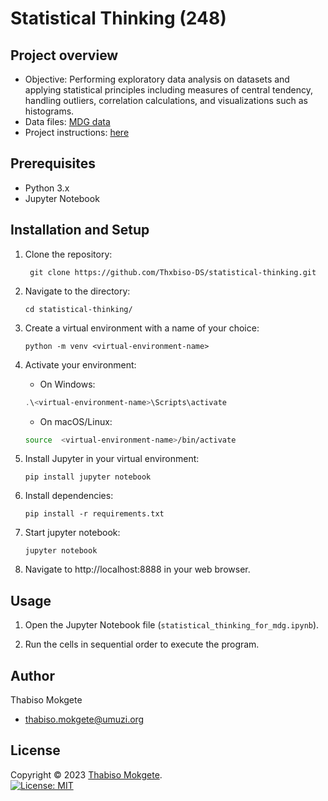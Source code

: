 # Statistical Thinking (248)
## Project overview

* Objective: Performing exploratory data analysis on datasets and applying statistical principles including measures of central tendency, handling outliers, correlation calculations, and visualizations such as histograms. 
* Data files: [MDG data](http://syllabus.africacode.net/projects/data-science-specific/statistical-thinking/MDG_Export_20191227.csv)
* Project instructions: [here](http://syllabus.africacode.net/projects/data-science-specific/statistical-thinking/)
 

## Prerequisites

- Python 3.x
- Jupyter Notebook

## Installation and Setup

1. Clone the repository:
   ```
    git clone https://github.com/Thxbiso-DS/statistical-thinking.git
    ```

2. Navigate to the directory:
    ``` 
    cd statistical-thinking/
    ```

3. Create a virtual environment with a name of your choice:
   ```
   python -m venv <virtual-environment-name>
   ```

4. Activate your environment:
   - On Windows:
    ```powershell 
    .\<virtual-environment-name>\Scripts\activate
    ```
   - On macOS/Linux:
    ```bash
    source  <virtual-environment-name>/bin/activate
    ```

5. Install Jupyter in your virtual environment:
    ```
    pip install jupyter notebook
    ```
6. Install dependencies:
    ```
    pip install -r requirements.txt
    ``````
    
7. Start jupyter notebook:
    ```
    jupyter notebook
    ```

8. Navigate to http://localhost:8888 in your web browser.

## Usage

1. Open the Jupyter Notebook file (`statistical_thinking_for_mdg.ipynb`).

2. Run the cells in sequential order to execute the program.

## Author 
Thabiso Mokgete  
* thabiso.mokgete@umuzi.org

## License 
Copyright © 2023 [Thabiso Mokgete](https://github.com/Thxbiso-DS).<br />
[![License: MIT](https://img.shields.io/badge/License-MIT-yellow.svg)](https://opensource.org/licenses/MIT)